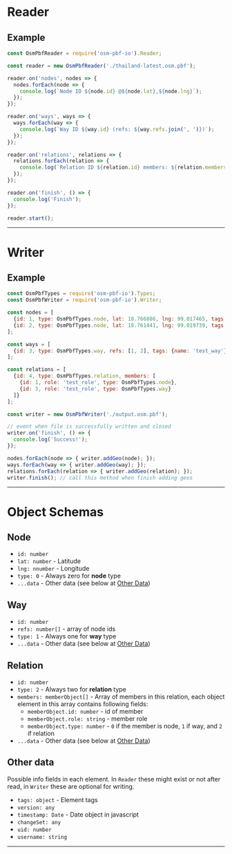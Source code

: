 # Reader

## Example

```js
const OsmPbfReader = require('osm-pbf-io').Reader;

const reader = new OsmPbfReader('./thailand-latest.osm.pbf');

reader.on('nodes', nodes => {
  nodes.forEach(node => {
    console.log(`Node ID ${node.id} @${node.lat},${node.lng}`);
  });
});

reader.on('ways', ways => {
  ways.forEach(way => {
    console.log(`Way ID ${way.id} (refs: ${way.refs.join(', ')})`);
  });
});

reader.on('relations', relations => {
  relations.forEach(relation => {
    console.log(`Relation ID ${relation.id} members: ${relation.members.length}`);
  });
});

reader.on('finish', () => {
  console.log('Finish');
});

reader.start();

```

---

# Writer

## Example

```js
const OsmPbfTypes = require('osm-pbf-io').Types;
const OsmPbfWriter = require('osm-pbf-io').Writer;

const nodes = [
  {id: 1, type: OsmPbfTypes.node, lat: 18.766886, lng: 99.017465, tags: {name: 'test_node'}},
  {id: 2, type: OsmPbfTypes.node, lat: 18.761441, lng: 99.019739, tags: {}}
];

const ways = [
  {id: 3, type: OsmPbfTypes.way, refs: [1, 2], tags: {name: 'test_way'}}
];

const relations = [
  {id: 4, type: OsmPbfTypes.relation, members: [
    {id: 1, role: 'test_role', type: OsmPbfTypes.node},
    {id: 3, role: 'test_role', type: OsmPbfTypes.way}
  ]}
];

const writer = new OsmPbfWriter('./output.osm.pbf');

// event when file is successfully written and closed
writer.on('finish', () => {
  console.log('Success!');
});

nodes.forEach(node => { writer.addGeo(node); });
ways.forEach(way => { writer.addGeo(way); });
relations.forEach(relation => { writer.addGeo(relation); });
writer.finish(); // call this method when finish adding geos
```

---

# Object Schemas

## Node

- `id: number`
- `lat: number` - Latitude
- `lng: nnumber` - Longitude
- `type: 0` - Always zero for **node** type
- `...data` - Other data (see below at [Other Data](#other-data))

## Way

- `id: number`
- `refs: number[]` - array of node ids
- `type: 1` - Always one for **way** type
- `...data` - Other data (see below at [Other Data](#other-data))

## Relation

- `id: number`
- `type: 2` - Always two for **relation** type
- `members: memberObject[]` - Array of members in this relation, each object element in this array contains following fields:
  - `memberObject.id: number` - id of member
  - `memberObject.role: string` - member role
  - `memberObject.type: number` - `0` if the member is node, `1` if way, and `2` if relation
- `...data` - Other data (see below at [Other Data](#other-data))

<a id="other-data"></a>
## Other data

Possible info fields in each element. In `Reader` these might exist or not after read, in `Writer` these are optional for writing.

- `tags: object` - Element tags
- `version: any`
- `timestamp: Date` - Date object in javascript
- `changeSet: any`
- `uid: number`
- `username: string`

---
